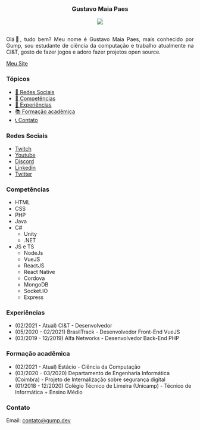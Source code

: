 <h3 align="center">Gustavo Maia Paes</h3>

<div align="center">
<img align="center" src="https://github-readme-stats.vercel.app/api?username=gumpdev&show_icons=true&theme=radical"/><br/><br/>
</div>

<p align="justify">Olá👋, tudo bem? Meu nome é Gustavo Maia Paes, mais conhecido por Gump, sou estudante de ciência da computação e trabalho atualmente na CI&T, gosto de fazer jogos e adoro fazer projetos open source.</p>

[Meu Site](https://gump.dev)

### Tópicos

- [📱 Redes Sociais](#redes-sociais)
- [🤹 Competências](#competencias)
- [💼 Experiências](#experiências)
- [📚 Formação acadêmica](#formação-acadêmica)
- [📞 Contato](#contato)



### Redes Sociais
- [Twitch](https://www.twitch.tv/gumpdev)
- [Youtube](https://youtube.com/gumpdev)
- [Discord](https://discord.gg/XD2Vg58)
- [Linkedin](https://www.linkedin.com/in/gustavo-maia-paes/)
- [Twitter](https://twitter.com/gumpdev_)



### Competências
- HTML
- CSS
- PHP
- Java
- C#
  - Unity
  - .NET
- JS e TS
  - NodeJs
  - VueJS
  - ReactJS
  - React Native
  - Cordova
  - MongoDB
  - Socket.IO
  - Express


  
### Experiências
- (02/2021 - Atual) CI&T - Desenvolvedor
- (05/2020 - 02/2021) BrasilTrack - Desenvolvedor Front-End VueJS
- (03/2019 - 12/2019) Alfa Networks - Desenvolvedor Back-End PHP



### Formação acadêmica
- (02/2021 - Atual) Estácio - Ciência da Computação
- (03/2020 - 03/2020) Departamento de Engenharia Informática (Coimbra) - Projeto de Internalização sobre segurança digital
- (01/2018 - 12/2020) Colégio Técnico de Limeira (Unicamp) - Técnico de Informática + Ensino Médio



### Contato
Email: contato@gump.dev
